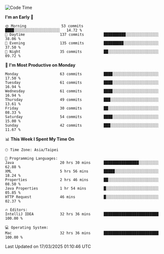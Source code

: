 <!--START_SECTION:waka-->
![Code Time](http://img.shields.io/badge/Code%20Time-1%2C840%20hrs%2045%20mins-blue)

**I'm an Early 🐤** 

```text
🌞 Morning                53 commits          ████░░░░░░░░░░░░░░░░░░░░░   14.72 % 
🌆 Daytime                137 commits         ██████████░░░░░░░░░░░░░░░   38.06 % 
🌃 Evening                135 commits         █████████░░░░░░░░░░░░░░░░   37.50 % 
🌙 Night                  35 commits          ██░░░░░░░░░░░░░░░░░░░░░░░   09.72 % 
```
📅 **I'm Most Productive on Monday** 

```text
Monday                   63 commits          ████░░░░░░░░░░░░░░░░░░░░░   17.50 % 
Tuesday                  61 commits          ████░░░░░░░░░░░░░░░░░░░░░   16.94 % 
Wednesday                61 commits          ████░░░░░░░░░░░░░░░░░░░░░   16.94 % 
Thursday                 49 commits          ███░░░░░░░░░░░░░░░░░░░░░░   13.61 % 
Friday                   30 commits          ██░░░░░░░░░░░░░░░░░░░░░░░   08.33 % 
Saturday                 54 commits          ████░░░░░░░░░░░░░░░░░░░░░   15.00 % 
Sunday                   42 commits          ███░░░░░░░░░░░░░░░░░░░░░░   11.67 % 
```


📊 **This Week I Spent My Time On** 

```text
🕑︎ Time Zone: Asia/Taipei

💬 Programming Languages: 
Java                     20 hrs 30 mins      ████████████████░░░░░░░░░   62.88 % 
XML                      5 hrs 56 mins       █████░░░░░░░░░░░░░░░░░░░░   18.24 % 
Properties               2 hrs 46 mins       ██░░░░░░░░░░░░░░░░░░░░░░░   08.50 % 
Java Properties          1 hr 54 mins        █░░░░░░░░░░░░░░░░░░░░░░░░   05.85 % 
HTTP Request             46 mins             █░░░░░░░░░░░░░░░░░░░░░░░░   02.37 % 

🔥 Editors: 
IntelliJ IDEA            32 hrs 36 mins      █████████████████████████   100.00 % 

💻 Operating System: 
Mac                      32 hrs 36 mins      █████████████████████████   100.00 % 
```


 Last Updated on 17/03/2025 01:10:46 UTC
<!--END_SECTION:waka-->
